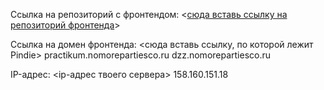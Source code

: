 Ссылка на репозиторий с фронтендом: <[сюда вставь ссылку на репозиторий фронтенда](https://github.com/Dishu0007/pin)>

Ссылка на домен фронтенда: <сюда вставь ссылку, по которой лежит Pindie> practikum.nomorepartiesco.ru  dzz.nomorepartiesco.ru

IP-адрес: <ip-адрес твоего сервера> 158.160.151.18

